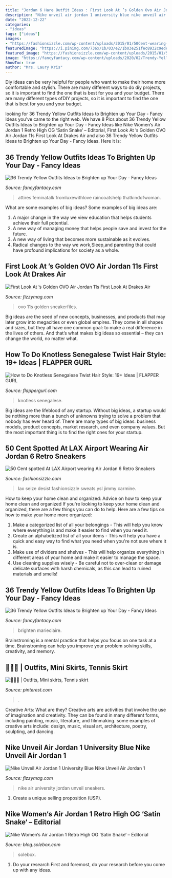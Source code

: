 ```yaml
---
title: "Jordan 6 Hare Outfit Ideas : First Look At ’s Golden Ovo Air Jordan 11s First Look At Drakes Air"
description: "Nike unveil air jordan 1 university blue nike unveil air jordan 1"
date: "2022-12-22"
categories:
- "ideas"
tags: ["ideas"]
images:
- "https://fashionsizzle.com/wp-content/uploads/2015/01/50Cent-wearing-Champion-Sweatpants-and-Air-Jordan-6-Retro-Carmine-Sneakers-Shoes-at-LAX.jpg"
featuredImage: "https://i.pinimg.com/736x/1b/03/e2/1b03e251fec8932c9edee53fe637612d.jpg"
featured_image: "https://fashionsizzle.com/wp-content/uploads/2015/01/50Cent-wearing-Champion-Sweatpants-and-Air-Jordan-6-Retro-Carmine-Sneakers-Shoes-at-LAX.jpg"
image: "https://fancyfantacy.com/wp-content/uploads/2020/02/Trendy-Yellow-Outfits-Ideas-to-Brighten-up-Your-Day-22.jpg"
ShowToc: true
author: "Mrs. Laury Kris"
---
```



Diy ideas can be very helpful for people who want to make their home more comfortable and stylish. There are many different ways to do diy projects, so it is important to find the one that is best for you and your budget. There are many different types ofDIY projects, so it is important to find the one that is best for you and your budget.

	

		
looking for 36 Trendy Yellow Outfits Ideas to Brighten up Your Day - Fancy Ideas you've came to the right web. We have 8 Pics about 36 Trendy Yellow Outfits Ideas to Brighten up Your Day - Fancy Ideas like Nike Women‘s Air Jordan 1 Retro High OG ‘Satin Snake‘ – Editorial, First Look At ’s Golden OVO Air Jordan 11s First Look At Drakes Air and also 36 Trendy Yellow Outfits Ideas to Brighten up Your Day - Fancy Ideas. Here it is:
		
    
## 36 Trendy Yellow Outfits Ideas To Brighten Up Your Day - Fancy Ideas

<img loading=lazy src="https://fancyfantacy.com/wp-content/uploads/2020/02/Trendy-Yellow-Outfits-Ideas-to-Brighten-up-Your-Day-22.jpg" onerror="this.onerror=null;this.src='https://tse1.mm.bing.net/th?id=OIP.s3qWdaDXqHzOS919S4DmCwHaLH&amp;pid=15.1';" alt="36 Trendy Yellow Outfits Ideas to Brighten up Your Day - Fancy Ideas">

_Source: fancyfantacy.com_

>attires feminatalk fromluxewithlove raincoatshelp thatkindofwoman. 

	

What are some examples of big ideas?
Some examples of big ideas are: 
1. A major change in the way we view education that helps students achieve their full potential. 
2. A new way of managing money that helps people save and invest for the future. 
3. A new way of living that becomes more sustainable as it evolves. 
4. Radical changes to the way we work,Sleep,and parenting that could have profound implications for society as a whole.

    
## First Look At ’s Golden OVO Air Jordan 11s First Look At Drakes Air

<img loading=lazy src="https://fizzymag.com/uploads/article_photo/file_name/477830fd-9df1-4782-9ee4-4f62ed121885/OVO-jordan-air-11s-gold5.jpg" onerror="this.onerror=null;this.src='https://tse1.mm.bing.net/th?id=OIP.o9coaKn7we1vTJy48CI1awHaFG&amp;pid=15.1';" alt="First Look At ’s Golden OVO Air Jordan 11s First Look At Drakes Air">

_Source: fizzymag.com_

>ovo 11s golden sneakerfiles. 

	

Big ideas are the seed of new concepts, businesses, and products that may later grow into megacities or even global empires. They come in all shapes and sizes, but they all have one common goal: to make a real difference in the lives of others. And that’s what makes big ideas so essential – they can change the world, no matter what.

    
## How To Do Knotless Senegalese Twist Hair Style: 19+ Ideas | FLAPPER GURL

<img loading=lazy src="https://flappergurl.com/wp-content/uploads/2021/03/89853348_2733096883434223_8768996553560713887_n.jpg" onerror="this.onerror=null;this.src='https://tse2.mm.bing.net/th?id=OIP.8wHIi2poBE-8SETRSLAPBAHaHa&amp;pid=15.1';" alt="How to Do Knotless Senegalese Twist Hair Style: 19+ Ideas | FLAPPER GURL">

_Source: flappergurl.com_

>knotless senegalese. 

	

Big ideas are the lifeblood of any startup. Without big ideas, a startup would be nothing more than a bunch of unknowns trying to solve a problem that nobody has ever heard of. There are many types of big ideas: business models, product concepts, market research, and even company values. But the most important thing is to find the right ones for your startup.

    
## 50 Cent Spotted At LAX Airport Wearing Air Jordan 6 Retro Sneakers

<img loading=lazy src="https://fashionsizzle.com/wp-content/uploads/2015/01/50Cent-wearing-Champion-Sweatpants-and-Air-Jordan-6-Retro-Carmine-Sneakers-Shoes-at-LAX.jpg" onerror="this.onerror=null;this.src='https://tse3.mm.bing.net/th?id=OIP.92EfqGO0OSFlGGNZHyyvmAHaLH&amp;pid=15.1';" alt="50 Cent spotted At LAX Airport wearing Air Jordan 6 Retro Sneakers">

_Source: fashionsizzle.com_

>lax seize desist fashionsizzle sweats ysl jimmy carmine. 

	

How to keep your home clean and organized: Advice on how to keep your home clean and organized
If you're looking to keep your home clean and organized, there are a few things you can do to help. Here are a few tips on how to make your home more organized: 
1. Make a categorized list of all your belongings - This will help you know where everything is and make it easier to find when you need it. 
2. Create an alphabetized list of all your items - This will help you have a quick and easy way to find what you need when you're not sure where it is. 
3. Make use of dividers and shelves - This will help organize everything in different areas of your home and make it easier to manage the space. 
4. Use cleaning supplies wisely - Be careful not to over-clean or damage delicate surfaces with harsh chemicals, as this can lead to ruined materials and smells!

    
## 36 Trendy Yellow Outfits Ideas To Brighten Up Your Day - Fancy Ideas

<img loading=lazy src="https://fancyfantacy.com/wp-content/uploads/2020/02/Trendy-Yellow-Outfits-Ideas-to-Brighten-up-Your-Day-21.jpg" onerror="this.onerror=null;this.src='https://tse3.mm.bing.net/th?id=OIP.PewIYN4o0JmOOAHJXOEfHwHaLH&amp;pid=15.1';" alt="36 Trendy Yellow Outfits Ideas to Brighten up Your Day - Fancy Ideas">

_Source: fancyfantacy.com_

>brighten marieclaire. 

	

Brainstroming is a mental practice that helps you focus on one task at a time. Brainstroming can help you improve your problem solving skills, creativity, and memory.

    
## 🧚🏼‍♀️ | Outfits, Mini Skirts, Tennis Skirt

<img loading=lazy src="https://i.pinimg.com/736x/1b/03/e2/1b03e251fec8932c9edee53fe637612d.jpg" onerror="this.onerror=null;this.src='https://tse1.mm.bing.net/th?id=OIP.E2t0MXVyXlJ0YuNmACcIuwHaJ3&amp;pid=15.1';" alt="🧚🏼‍♀️ | Outfits, Mini skirts, Tennis skirt">

_Source: pinterest.com_

>. 

	

Creative Arts: What are they?
Creative arts are activities that involve the use of imagination and creativity. They can be found in many different forms, including painting, music, literature, and filmmaking. some examples of creative arts include: design, music, visual art, architecture, poetry, sculpting, and dancing.

    
## Nike Unveil Air Jordan 1 University Blue Nike Unveil Air Jordan 1

<img loading=lazy src="https://fizzymag.com/uploads/article_photo/file_name/133a80b5-57f6-4b56-be30-841f303eb7bd/nike-air-jordan-1-sneakers-university-blue-1.jpg" onerror="this.onerror=null;this.src='https://tse4.mm.bing.net/th?id=OIP.Owtcpf65s0czk_MtT-I16AHaE8&amp;pid=15.1';" alt="Nike Unveil Air Jordan 1 University Blue Nike Unveil Air Jordan 1">

_Source: fizzymag.com_

>nike air university jordan unveil sneakers. 

	

1. Create a unique selling proposition (USP).

    
## Nike Women‘s Air Jordan 1 Retro High OG ‘Satin Snake‘ – Editorial

<img loading=lazy src="https://blog.solebox.com/wp-content/uploads/2020/07/AJ1-Snakskin_Elissar_Portra-160-15.jpg" onerror="this.onerror=null;this.src='https://tse4.mm.bing.net/th?id=OIP.xMhByGATmJCfrg_bUH5zMgHaJQ&amp;pid=15.1';" alt="Nike Women‘s Air Jordan 1 Retro High OG ‘Satin Snake‘ – Editorial">

_Source: blog.solebox.com_

>solebox. 

	

1. Do your research First and foremost, do your research before you come up with any ideas.

